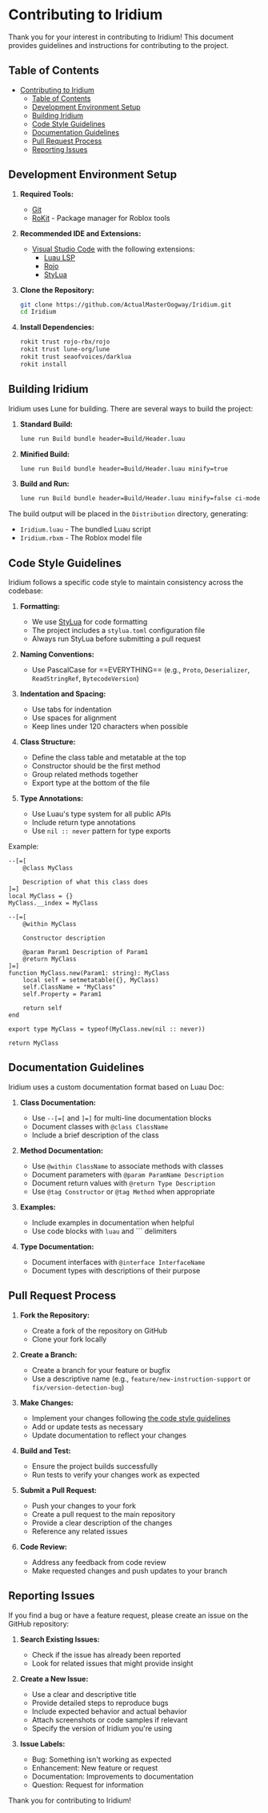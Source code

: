 # Contributing to Iridium

Thank you for your interest in contributing to Iridium! This document provides guidelines and instructions for contributing to the project.

## Table of Contents

- [Contributing to Iridium](#contributing-to-iridium)
  - [Table of Contents](#table-of-contents)
  - [Development Environment Setup](#development-environment-setup)
  - [Building Iridium](#building-iridium)
  - [Code Style Guidelines](#code-style-guidelines)
  - [Documentation Guidelines](#documentation-guidelines)
  - [Pull Request Process](#pull-request-process)
  - [Reporting Issues](#reporting-issues)

## Development Environment Setup

1. **Required Tools:**
   - [Git](https://git-scm.com/)
   - [RoKit](https://github.com/rojo-rbx/rokit) - Package manager for Roblox tools

2. **Recommended IDE and Extensions:**
   - [Visual Studio Code](https://code.visualstudio.com/) with the following extensions:
     - [Luau LSP](https://marketplace.visualstudio.com/items?itemName=JohnnyMorganz.luau-lsp)
     - [Rojo](https://marketplace.visualstudio.com/items?itemName=evaera.vscode-rojo)
     - [StyLua](https://marketplace.visualstudio.com/items?itemName=JohnnyMorganz.stylua)

3. **Clone the Repository:**

   ```bash
   git clone https://github.com/ActualMasterOogway/Iridium.git
   cd Iridium
   ```

4. **Install Dependencies:**

   ```bash
   rokit trust rojo-rbx/rojo
   rokit trust lune-org/lune
   rokit trust seaofvoices/darklua
   rokit install
   ```

## Building Iridium

Iridium uses Lune for building. There are several ways to build the project:

1. **Standard Build:**

   ```bash
   lune run Build bundle header=Build/Header.luau
   ```

2. **Minified Build:**

   ```bash
   lune run Build bundle header=Build/Header.luau minify=true
   ```

3. **Build and Run:**

   ```bash
   lune run Build bundle header=Build/Header.luau minify=false ci-mode=true && lune run init.client.luau
   ```

The build output will be placed in the `Distribution` directory, generating:

- `Iridium.luau` - The bundled Luau script
- `Iridium.rbxm` - The Roblox model file

## Code Style Guidelines

Iridium follows a specific code style to maintain consistency across the codebase:

1. **Formatting:**
   - We use [StyLua](https://github.com/JohnnyMorganz/StyLua) for code formatting
   - The project includes a `stylua.toml` configuration file
   - Always run StyLua before submitting a pull request

2. **Naming Conventions:**
   - Use PascalCase for ==EVERYTHING== (e.g., `Proto`, `Deserializer`, `ReadStringRef`, `BytecodeVersion`)

3. **Indentation and Spacing:**
   - Use tabs for indentation
   - Use spaces for alignment
   - Keep lines under 120 characters when possible

4. **Class Structure:**
   - Define the class table and metatable at the top
   - Constructor should be the first method
   - Group related methods together
   - Export type at the bottom of the file

5. **Type Annotations:**
   - Use Luau's type system for all public APIs
   - Include return type annotations
   - Use `nil :: never` pattern for type exports

Example:

```luau
--[=[
	@class MyClass

	Description of what this class does
]=]
local MyClass = {}
MyClass.__index = MyClass

--[=[
	@within MyClass

	Constructor description

	@param Param1 Description of Param1
	@return MyClass
]=]
function MyClass.new(Param1: string): MyClass
	local self = setmetatable({}, MyClass)
	self.ClassName = "MyClass"
    self.Property = Param1

	return self
end

export type MyClass = typeof(MyClass.new(nil :: never))

return MyClass
```

## Documentation Guidelines

Iridium uses a custom documentation format based on Luau Doc:

1. **Class Documentation:**
   - Use `--[=[` and `]=]` for multi-line documentation blocks
   - Document classes with `@class ClassName`
   - Include a brief description of the class

2. **Method Documentation:**
   - Use `@within ClassName` to associate methods with classes
   - Document parameters with `@param ParamName Description`
   - Document return values with `@return Type Description`
   - Use `@tag Constructor` or `@tag Method` when appropriate

3. **Examples:**
   - Include examples in documentation when helpful
   - Use code blocks with ```luau``` and ``` delimiters

4. **Type Documentation:**
   - Document interfaces with `@interface InterfaceName`
   - Document types with descriptions of their purpose

## Pull Request Process

1. **Fork the Repository:**
   - Create a fork of the repository on GitHub
   - Clone your fork locally

2. **Create a Branch:**
   - Create a branch for your feature or bugfix
   - Use a descriptive name (e.g., `feature/new-instruction-support` or `fix/version-detection-bug`)

3. **Make Changes:**
   - Implement your changes following [the code style guidelines](#code-style-guidelines)
   - Add or update tests as necessary
   - Update documentation to reflect your changes

4. **Build and Test:**
   - Ensure the project builds successfully
   - Run tests to verify your changes work as expected

5. **Submit a Pull Request:**
   - Push your changes to your fork
   - Create a pull request to the main repository
   - Provide a clear description of the changes
   - Reference any related issues

6. **Code Review:**
   - Address any feedback from code review
   - Make requested changes and push updates to your branch

## Reporting Issues

If you find a bug or have a feature request, please create an issue on the GitHub repository:

1. **Search Existing Issues:**
   - Check if the issue has already been reported
   - Look for related issues that might provide insight

2. **Create a New Issue:**
   - Use a clear and descriptive title
   - Provide detailed steps to reproduce bugs
   - Include expected behavior and actual behavior
   - Attach screenshots or code samples if relevant
   - Specify the version of Iridium you're using

3. **Issue Labels:**
   - Bug: Something isn't working as expected
   - Enhancement: New feature or request
   - Documentation: Improvements to documentation
   - Question: Request for information

Thank you for contributing to Iridium!
